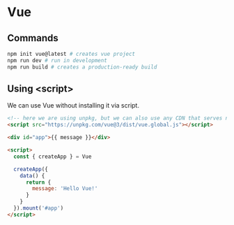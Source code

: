 # Vue
 
## Commands

```bash
npm init vue@latest # creates vue project
npm run dev # run in development
npm run build # creates a production-ready build
```

## Using &lt;script&gt;

We can use Vue without installing it via script.

```html
<!-- here we are using unpkg, but we can also use any CDN that serves npm packages -->
<script src="https://unpkg.com/vue@3/dist/vue.global.js"></script>

<div id="app">{{ message }}</div>

<script>
  const { createApp } = Vue

  createApp({
    data() {
      return {
        message: 'Hello Vue!'
      }
    }
  }).mount('#app')
</script>
```

